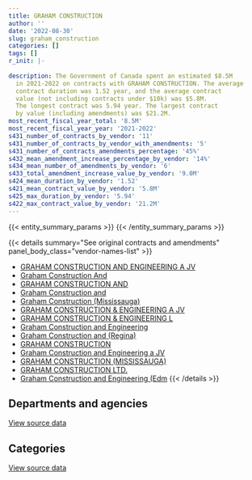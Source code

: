 ```yaml
---
title: GRAHAM CONSTRUCTION
author: ''
date: '2022-08-30'
slug: graham_construction
categories: []
tags: []
r_init: |-
  
description: The Government of Canada spent an estimated $8.5M
  in 2021-2022 on contracts with GRAHAM CONSTRUCTION. The average
  contract duration was 1.52 year, and the average contract
  value (not including contracts under $10k) was $5.8M.
  The longest contract was 5.94 year. The largest contract
  by value (including amendments) was $21.2M.
most_recent_fiscal_year_total: '8.5M'
most_recent_fiscal_year_year: '2021-2022'
s431_number_of_contracts_by_vendor: '11'
s431_number_of_contracts_by_vendor_with_amendments: '5'
s431_number_of_contracts_amendments_percentage: '45%'
s432_mean_amendment_increase_percentage_by_vendor: '14%'
s434_mean_number_of_amendments_by_vendor: '6'
s433_total_amendment_increase_value_by_vendor: '9.0M'
s424_mean_duration_by_vendor: '1.52'
s421_mean_contract_value_by_vendor: '5.8M'
s425_max_duration_by_vendor: '5.94'
s422_max_contract_value_by_vendor: '21.2M'
---
```


<script src="/rmarkdown-libs/htmlwidgets/htmlwidgets.js"></script>
<link href="/rmarkdown-libs/datatables-css/datatables-crosstalk.css" rel="stylesheet" />
<script src="/rmarkdown-libs/datatables-binding/datatables.js"></script>
<script src="/rmarkdown-libs/jquery/jquery-3.6.0.min.js"></script>
<link href="/rmarkdown-libs/dt-core-bootstrap/css/dataTables.bootstrap.min.css" rel="stylesheet" />
<link href="/rmarkdown-libs/dt-core-bootstrap/css/dataTables.bootstrap.extra.css" rel="stylesheet" />
<script src="/rmarkdown-libs/dt-core-bootstrap/js/jquery.dataTables.min.js"></script>
<script src="/rmarkdown-libs/dt-core-bootstrap/js/dataTables.bootstrap.min.js"></script>
<link href="/rmarkdown-libs/crosstalk/css/crosstalk.min.css" rel="stylesheet" />
<script src="/rmarkdown-libs/crosstalk/js/crosstalk.min.js"></script>
<script src="/rmarkdown-libs/htmlwidgets/htmlwidgets.js"></script>
<link href="/rmarkdown-libs/datatables-css/datatables-crosstalk.css" rel="stylesheet" />
<script src="/rmarkdown-libs/datatables-binding/datatables.js"></script>
<script src="/rmarkdown-libs/jquery/jquery-3.6.0.min.js"></script>
<link href="/rmarkdown-libs/dt-core-bootstrap/css/dataTables.bootstrap.min.css" rel="stylesheet" />
<link href="/rmarkdown-libs/dt-core-bootstrap/css/dataTables.bootstrap.extra.css" rel="stylesheet" />
<script src="/rmarkdown-libs/dt-core-bootstrap/js/jquery.dataTables.min.js"></script>
<script src="/rmarkdown-libs/dt-core-bootstrap/js/dataTables.bootstrap.min.js"></script>
<link href="/rmarkdown-libs/crosstalk/css/crosstalk.min.css" rel="stylesheet" />
<script src="/rmarkdown-libs/crosstalk/js/crosstalk.min.js"></script>

{{< entity_summary_params >}}
{{< /entity_summary_params >}}

{{< details summary="See original contracts and amendments" panel_body_class="vendor-names-list" >}}
- [GRAHAM CONSTRUCTION AND ENGINEERING A JV](https://search.open.canada.ca/en/ct/?sort=contract_value_f%20desc&page=1&search_text=%22GRAHAM%20CONSTRUCTION%20AND%20ENGINEERING%20A%20JV%22)
- [Graham Construction And](https://search.open.canada.ca/en/ct/?sort=contract_value_f%20desc&page=1&search_text=%22Graham%20Construction%20And%22)
- [GRAHAM CONSTRUCTION AND](https://search.open.canada.ca/en/ct/?sort=contract_value_f%20desc&page=1&search_text=%22GRAHAM%20CONSTRUCTION%20AND%22)
- [Graham Construction and](https://search.open.canada.ca/en/ct/?sort=contract_value_f%20desc&page=1&search_text=%22Graham%20Construction%20and%22)
- [Graham Construction (Mississauga)](https://search.open.canada.ca/en/ct/?sort=contract_value_f%20desc&page=1&search_text=%22Graham%20Construction%20%28Mississauga%29%22)
- [GRAHAM CONSTRUCTION & ENGINEERING A JV](https://search.open.canada.ca/en/ct/?sort=contract_value_f%20desc&page=1&search_text=%22GRAHAM%20CONSTRUCTION%20%26%20ENGINEERING%20A%20JV%22)
- [GRAHAM CONSTRUCTION & ENGINEERING L](https://search.open.canada.ca/en/ct/?sort=contract_value_f%20desc&page=1&search_text=%22GRAHAM%20CONSTRUCTION%20%26%20ENGINEERING%20L%22)
- [Graham Construction and Engineering](https://search.open.canada.ca/en/ct/?sort=contract_value_f%20desc&page=1&search_text=%22Graham%20Construction%20and%20Engineering%22)
- [Graham Construction and (Regina)](https://search.open.canada.ca/en/ct/?sort=contract_value_f%20desc&page=1&search_text=%22Graham%20Construction%20and%20%28Regina%29%22)
- [GRAHAM CONSTRUCTION](https://search.open.canada.ca/en/ct/?sort=contract_value_f%20desc&page=1&search_text=%22GRAHAM%20CONSTRUCTION%22)
- [Graham Construction and Engineering a JV](https://search.open.canada.ca/en/ct/?sort=contract_value_f%20desc&page=1&search_text=%22Graham%20Construction%20and%20Engineering%20a%20JV%22)
- [GRAHAM CONSTRUCTION (MISSISSAUGA)](https://search.open.canada.ca/en/ct/?sort=contract_value_f%20desc&page=1&search_text=%22GRAHAM%20CONSTRUCTION%20%28MISSISSAUGA%29%22)
- [GRAHAM CONSTRUCTION LTD.](https://search.open.canada.ca/en/ct/?sort=contract_value_f%20desc&page=1&search_text=%22GRAHAM%20CONSTRUCTION%20LTD.%22)
- [Graham Construction and Engineering (Edm](https://search.open.canada.ca/en/ct/?sort=contract_value_f%20desc&page=1&search_text=%22Graham%20Construction%20and%20Engineering%20%28Edm%22)
{{< /details >}}

## Departments and agencies

<div id="htmlwidget-1" style="width:100%;height:auto;" class="datatables html-widget"></div>
<script type="application/json" data-for="htmlwidget-1">{"x":{"style":"bootstrap","filter":"none","vertical":false,"data":[["<a href=\"/departments/csc-scc/\">Correctional Service of Canada<\/a>","<a href=\"/departments/dfo-mpo/\">Fisheries and Oceans Canada<\/a>","<a href=\"/departments/pc/\">Parks Canada<\/a>","<a href=\"/departments/pwgsc-tpsgc/\">Public Services and Procurement Canada<\/a>"],[4514934.18,28152,null,3311147.27],[3401662.74,36489.5,4773114.13,3651896.26],[null,null,4949393.91,3565099.57],[null,null,4949393.91,3565099.57]],"container":"<table class=\"table table-striped table-hover row-border order-column display\">\n  <thead>\n    <tr>\n      <th>Department<\/th>\n      <th>2018-2019<\/th>\n      <th>2019-2020<\/th>\n      <th>2020-2021<\/th>\n      <th>2021-2022<\/th>\n    <\/tr>\n  <\/thead>\n<\/table>","options":{"order":[[4,"desc"]],"pageLength":10,"autoWidth":true,"columnDefs":[{"targets":1,"render":"function(data, type, row, meta) {\n    return type !== 'display' ? data : DTWidget.formatCurrency(data, \"$\", 2, 3, \",\", \".\", true, null);\n  }"},{"targets":2,"render":"function(data, type, row, meta) {\n    return type !== 'display' ? data : DTWidget.formatCurrency(data, \"$\", 2, 3, \",\", \".\", true, null);\n  }"},{"targets":3,"render":"function(data, type, row, meta) {\n    return type !== 'display' ? data : DTWidget.formatCurrency(data, \"$\", 2, 3, \",\", \".\", true, null);\n  }"},{"targets":4,"render":"function(data, type, row, meta) {\n    return type !== 'display' ? data : DTWidget.formatCurrency(data, \"$\", 2, 3, \",\", \".\", true, null);\n  }"},{"width":"16%","targets":[1,2,3,4]},{"className":"dt-right","targets":[1,2,3,4]}],"orderClasses":false}},"evals":["options.columnDefs.0.render","options.columnDefs.1.render","options.columnDefs.2.render","options.columnDefs.3.render"],"jsHooks":[]}</script>
<p class="text-right">
<a href="https://github.com/GoC-Spending/contracts-data/tree/main/data/out/vendors/graham_construction/summary_by_fiscal_year_by_department.csv" class="source-data-link btn btn-link">View source data</a>
</p>

## Categories

<div id="htmlwidget-2" style="width:100%;height:auto;" class="datatables html-widget"></div>
<script type="application/json" data-for="htmlwidget-2">{"x":{"style":"bootstrap","filter":"none","vertical":false,"data":[["<a href=\"/categories/facilities_and_construction/\">Facilities and construction<\/a>"],[7854233.44],[11863162.63],[8514493.48],[8514493.48]],"container":"<table class=\"table table-striped table-hover row-border order-column display\">\n  <thead>\n    <tr>\n      <th>Category<\/th>\n      <th>2018-2019<\/th>\n      <th>2019-2020<\/th>\n      <th>2020-2021<\/th>\n      <th>2021-2022<\/th>\n    <\/tr>\n  <\/thead>\n<\/table>","options":{"order":[[4,"desc"]],"dom":"t","pageLength":30,"autoWidth":true,"columnDefs":[{"targets":1,"render":"function(data, type, row, meta) {\n    return type !== 'display' ? data : DTWidget.formatCurrency(data, \"$\", 2, 3, \",\", \".\", true, null);\n  }"},{"targets":2,"render":"function(data, type, row, meta) {\n    return type !== 'display' ? data : DTWidget.formatCurrency(data, \"$\", 2, 3, \",\", \".\", true, null);\n  }"},{"targets":3,"render":"function(data, type, row, meta) {\n    return type !== 'display' ? data : DTWidget.formatCurrency(data, \"$\", 2, 3, \",\", \".\", true, null);\n  }"},{"targets":4,"render":"function(data, type, row, meta) {\n    return type !== 'display' ? data : DTWidget.formatCurrency(data, \"$\", 2, 3, \",\", \".\", true, null);\n  }"},{"width":"16%","targets":[1,2,3,4]},{"className":"dt-right","targets":[1,2,3,4]}],"orderClasses":false,"lengthMenu":[10,25,30,50,100]}},"evals":["options.columnDefs.0.render","options.columnDefs.1.render","options.columnDefs.2.render","options.columnDefs.3.render"],"jsHooks":[]}</script>
<p class="text-right">
<a href="https://github.com/GoC-Spending/contracts-data/tree/main/data/out/vendors/graham_construction/summary_by_fiscal_year_by_category.csv" class="source-data-link btn btn-link">View source data</a>
</p>
